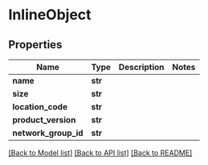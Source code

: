 # InlineObject

## Properties
Name | Type | Description | Notes
------------ | ------------- | ------------- | -------------
**name** | **str** |  | 
**size** | **str** |  | 
**location_code** | **str** |  | 
**product_version** | **str** |  | 
**network_group_id** | **str** |  | 

[[Back to Model list]](../README.md#documentation-for-models) [[Back to API list]](../README.md#documentation-for-api-endpoints) [[Back to README]](../README.md)


